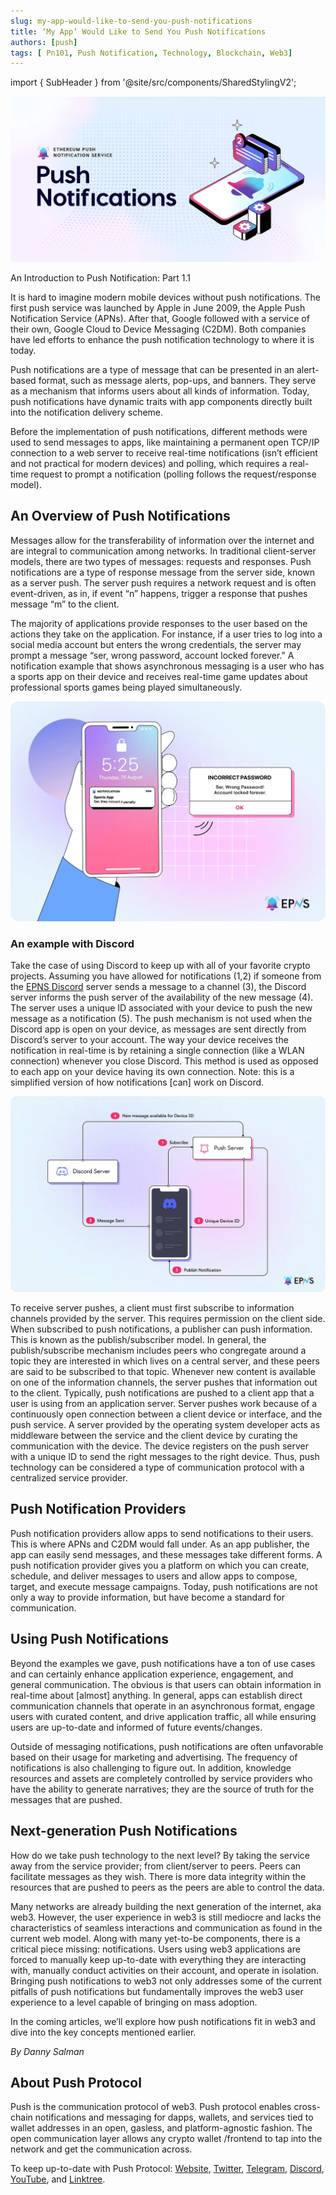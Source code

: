 ```yaml
---
slug: my-app-would-like-to-send-you-push-notifications
title: ‘My App’ Would Like to Send You Push Notifications
authors: [push]
tags: [ Pn101, Push Notification, Technology, Blockchain, Web3]
---
```


import { SubHeader } from '@site/src/components/SharedStylingV2';

![Docusaurus Image](./cover-image.webp)

<!--truncate-->

<SubHeader>An Introduction to Push Notification: Part 1.1</SubHeader><br/>

It is hard to imagine modern mobile devices without push notifications. The first push service was launched by Apple in June 2009, the Apple Push Notification Service (APNs). After that, Google followed with a service of their own, Google Cloud to Device Messaging (C2DM). Both companies have led efforts to enhance the push notification technology to where it is today.

Push notifications are a type of message that can be presented in an alert-based format, such as message alerts, pop-ups, and banners. They serve as a mechanism that informs users about all kinds of information. Today, push notifications have dynamic traits with app components directly built into the notification delivery scheme.

Before the implementation of push notifications, different methods were used to send messages to apps, like maintaining a permanent open TCP/IP connection to a web server to receive real-time notifications (isn’t efficient and not practical for modern devices) and polling, which requires a real-time request to prompt a notification (polling follows the request/response model).

## An Overview of Push Notifications
Messages allow for the transferability of information over the internet and are integral to communication among networks. In traditional client-server models, there are two types of messages: requests and responses. Push notifications are a type of response message from the server side, known as a server push. The server push requires a network request and is often event-driven, as in, if event “n” happens, trigger a response that pushes message “m” to the client.

The majority of applications provide responses to the user based on the actions they take on the application. For instance, if a user tries to log into a social media account but enters the wrong credentials, the server may prompt a message “ser, wrong password, account locked forever.” A notification example that shows asynchronous messaging is a user who has a sports app on their device and receives real-time game updates about professional sports games being played simultaneously.

![Notification](./image-1.webp)

### An example with Discord
Take the case of using Discord to keep up with all of your favorite crypto projects. Assuming you have allowed for notifications (1,2) if someone from the [EPNS Discord](https://discord.gg/YVPB99F9W5) server sends a message to a channel (3), the Discord server informs the push server of the availability of the new message (4). The server uses a unique ID associated with your device to push the new message as a notification (5). The push mechanism is not used when the Discord app is open on your device, as messages are sent directly from Discord’s server to your account. The way your device receives the notification in real-time is by retaining a single connection (like a WLAN connection) whenever you close Discord. This method is used as opposed to each app on your device having its own connection. Note: this is a simplified version of how notifications [can] work on Discord.

![Architecture](./image-2.webp)

To receive server pushes, a client must first subscribe to information channels provided by the server. This requires permission on the client side. When subscribed to push notifications, a publisher can push information. This is known as the publish/subscriber model. In general, the publish/subscribe mechanism includes peers who congregate around a topic they are interested in which lives on a central server, and these peers are said to be subscribed to that topic. Whenever new content is available on one of the information channels, the server pushes that information out to the client. Typically, push notifications are pushed to a client app that a user is using from an application server. Server pushes work because of a continuously open connection between a client device or interface, and the push service. A server provided by the operating system developer acts as middleware between the service and the client device by curating the communication with the device. The device registers on the push server with a unique ID to send the right messages to the right device. Thus, push technology can be considered a type of communication protocol with a centralized service provider.

## Push Notification Providers
Push notification providers allow apps to send notifications to their users. This is where APNs and C2DM would fall under. As an app publisher, the app can easily send messages, and these messages take different forms. A push notification provider gives you a platform on which you can create, schedule, and deliver messages to users and allow apps to compose, target, and execute message campaigns. Today, push notifications are not only a way to provide information, but have become a standard for communication.

## Using Push Notifications
Beyond the examples we gave, push notifications have a ton of use cases and can certainly enhance application experience, engagement, and general communication. The obvious is that users can obtain information in real-time about [almost] anything. In general, apps can establish direct communication channels that operate in an asynchronous format, engage users with curated content, and drive application traffic, all while ensuring users are up-to-date and informed of future events/changes.

Outside of messaging notifications, push notifications are often unfavorable based on their usage for marketing and advertising. The frequency of notifications is also challenging to figure out. In addition, knowledge resources and assets are completely controlled by service providers who have the ability to generate narratives; they are the source of truth for the messages that are pushed.

## Next-generation Push Notifications
How do we take push technology to the next level? By taking the service away from the service provider; from client/server to peers. Peers can facilitate messages as they wish. There is more data integrity within the resources that are pushed to peers as the peers are able to control the data.

Many networks are already building the next generation of the internet, aka web3. However, the user experience in web3 is still mediocre and lacks the characteristics of seamless interactions and communication as found in the current web model. Along with many yet-to-be components, there is a critical piece missing: notifications. Users using web3 applications are forced to manually keep up-to-date with everything they are interacting with, manually conduct activities on their account, and operate in isolation. Bringing push notifications to web3 not only addresses some of the current pitfalls of push notifications but fundamentally improves the web3 user experience to a level capable of bringing on mass adoption.

In the coming articles, we’ll explore how push notifications fit in web3 and dive into the key concepts mentioned earlier.

<i>By Danny Salman</i>

## About Push Protocol

Push is the communication protocol of web3. Push protocol enables cross-chain notifications and messaging for dapps, wallets, and services tied to wallet addresses in an open, gasless, and platform-agnostic fashion. The open communication layer allows any crypto wallet /frontend to tap into the network and get the communication across.

To keep up-to-date with Push Protocol: [Website](https://push.org/), [Twitter](https://twitter.com/pushprotocol), [Telegram](https://t.me/epnsproject), [Discord](https://discord.gg/pushprotocol), [YouTube](https://www.youtube.com/c/EthereumPushNotificationService), and [Linktree](https://linktr.ee/pushprotocol).
